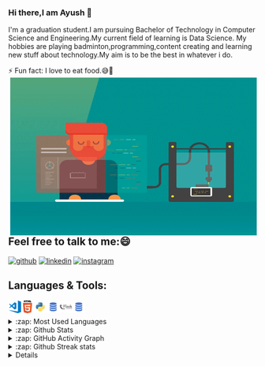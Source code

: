 ### Hi there,I am Ayush 👋

I'm a graduation student.I am pursuing Bachelor of Technology in Computer Science and Engineering.My current field of learning is Data Science.
My hobbies are playing badminton,programming,content creating and learning new stuff about technology.My aim is to be the best in whatever i do.

⚡ Fun fact: I love to eat food.😅🤭
 <img align="right" alt="GIF" src="coder.gif" width="500" height="320" />
 
 ## Feel free to talk to me:😄
[<img src='https://cdn.jsdelivr.net/npm/simple-icons@3.0.1/icons/github.svg' alt='github' height='40'>](https://github.com/ayush-1306)  [<img src='https://cdn.jsdelivr.net/npm/simple-icons@3.0.1/icons/linkedin.svg' alt='linkedin' height='40'>](https://www.linkedin.com/in/https://www.linkedin.com/in/ayush-sharma-9a23911bb/)  [<img src='https://cdn.jsdelivr.net/npm/simple-icons@3.0.1/icons/instagram.svg' alt='instagram' height='40'>](https://www.instagram.com/https://instagram.com/ayush13_06?igshid=1l4q32jjg3fxr/)  

## Languages & Tools:
<img align="left" alt="Visual Studio Code" width="26px" src="https://raw.githubusercontent.com/github/explore/80688e429a7d4ef2fca1e82350fe8e3517d3494d/topics/visual-studio-code/visual-studio-code.png" />
<img align="left" alt="HTML5" width="26px" src="https://raw.githubusercontent.com/github/explore/80688e429a7d4ef2fca1e82350fe8e3517d3494d/topics/html/html.png" />
<img align="left" alt="python" width="26px" src="https://raw.githubusercontent.com/github/explore/80688e429a7d4ef2fca1e82350fe8e3517d3494d/topics/python/python.png" />
<img align="left" alt="SQL" width="26px" src="https://raw.githubusercontent.com/github/explore/80688e429a7d4ef2fca1e82350fe8e3517d3494d/topics/sql/sql.png" />
<img align="left" alt="flask" width="26px" src="https://raw.githubusercontent.com/github/explore/80688e429a7d4ef2fca1e82350fe8e3517d3494d/topics/flask/flask.png" />
<img align="left" alt="SQL" width="26px" src="https://raw.githubusercontent.com/github/explore/80688e429a7d4ef2fca1e82350fe8e3517d3494d/topics/sql/sql.png" />
<br />
<br />


<details>
  <summary>:zap: Most Used Languages</summary>

[![Top Langs](https://github-readme-stats.vercel.app/api/top-langs/?username=ayush-1306)](https://github.com/anuraghazra/github-readme-stats)

</details>

<details>
  <summary>:zap: Github Stats</summary>
 <img align="left" alt="Ayush's Activity graph" src="https://github-readme-stats.vercel.app/api?username=ayush-1306&show_icons=true" />
</details>

<details>
 <summary>:zap: GitHub Activity Graph</summary>
 <img align="left" alt="Ayush's Activity graph" src="https://activity-graph.herokuapp.com/graph?username=ayush-1306" />
</details>

<details>
 <summary>:zap: Github Streak stats</summary>
 <img align="left" alt="Ayush's Github Streak" src="https://github-readme-streak-stats.herokuapp.com/?user=ayush-1306" />
</details>

<details>
 <summary:zap: Profile views</summary>
 <img align="left" alt="Ayush's Profile Views" src="https://gpvc.arturio.dev/ayush-1306" />
</details>
